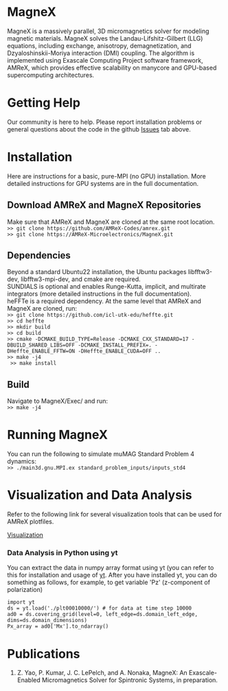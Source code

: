 # MagneX
MagneX is a massively parallel, 3D micromagnetics solver for modeling magnetic materials.
MagneX solves the Landau-Lifshitz-Gilbert (LLG) equations, including exchange, anisotropy, demagnetization, and Dzyaloshinskii-Moriya interaction (DMI) coupling.
The algorithm is implemented using Exascale Computing Project software framework, AMReX, which provides effective scalability on manycore and GPU-based supercomputing architectures.
# Getting Help
Our community is here to help. Please report installation problems or general questions about the code in the github [Issues](https://github.com/AMReX-Microelectronics/MagneX/issues) tab above.
# Installation
Here are instructions for a basic, pure-MPI (no GPU) installation.  More detailed instructions for GPU systems are in the full documentation.
## Download AMReX and MagneX Repositories
Make sure that AMReX and MagneX are cloned at the same root location. \
``` >> git clone https://github.com/AMReX-Codes/amrex.git ``` \
``` >> git clone https://AMReX-Microelectronics/MagneX.git ```
## Dependencies
Beyond a standard Ubuntu22 installation, the Ubuntu packages libfftw3-dev, libfftw3-mpi-dev, and cmake are required.\
SUNDIALS is optional and enables Runge-Kutta, implicit, and multirate integrators (more detailed instructions in the full documentation).\
heFFTe is a required dependency.  At the same level that AMReX and MagneX are cloned, run: \
``` >> git clone https://github.com/icl-utk-edu/heffte.git ```\
``` >> cd heffte ```\
``` >> mkdir build ```\
``` >> cd build ```\
``` >> cmake -DCMAKE_BUILD_TYPE=Release -DCMAKE_CXX_STANDARD=17 -DBUILD_SHARED_LIBS=OFF -DCMAKE_INSTALL_PREFIX=. -DHeffte_ENABLE_FFTW=ON -DHeffte_ENABLE_CUDA=OFF .. ```\
``` >> make -j4 ```\
``` >> make install```
## Build
 Navigate to MagneX/Exec/ and run:\
```>> make -j4```

# Running MagneX
You can run the following to simulate muMAG Standard Problem 4 dynamics:\
```>> ./main3d.gnu.MPI.ex standard_problem_inputs/inputs_std4```
# Visualization and Data Analysis
Refer to the following link for several visualization tools that can be used for AMReX plotfiles. 

[Visualization](https://amrex-codes.github.io/amrex/docs_html/Visualization_Chapter.html)

### Data Analysis in Python using yt 
You can extract the data in numpy array format using yt (you can refer to this for installation and usage of [yt](https://yt-project.org/). After you have installed yt, you can do something as follows, for example, to get variable 'Pz' (z-component of polarization)
```
import yt
ds = yt.load('./plt00010000/') # for data at time step 10000
ad0 = ds.covering_grid(level=0, left_edge=ds.domain_left_edge, dims=ds.domain_dimensions)
Px_array = ad0['Mx'].to_ndarray()
```
# Publications
1. Z. Yao, P. Kumar, J. C. LePelch, and A. Nonaka, MagneX: An Exascale-Enabled Micromagnetics Solver for Spintronic Systems, in preparation.
